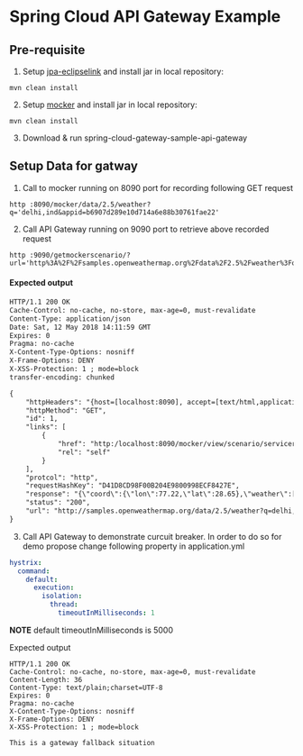# Spring Cloud API Gateway Example

## Pre-requisite

1. Setup [jpa-eclipselink](https://github.com/mgorav/jpa-eclipselink) and install jar in local repository:
```
mvn clean install 
```

2. Setup [mocker](https://github.com/mgorav/Mocker) and install jar in local repository:
```
mvn clean install 
```

3. Download & run spring-cloud-gateway-sample-api-gateway


## Setup Data for gatway

1. Call to mocker running on 8090 port for recording following GET request

```
http :8090/mocker/data/2.5/weather?q='delhi,ind&appid=b6907d289e10d714a6e88b30761fae22'
```

2. Call API Gateway running on 9090 port to retrieve above recorded request

```
http :9090/getmockerscenario/?url='http%3A%2F%2Fsamples.openweathermap.org%2Fdata%2F2.5%2Fweather%3Fq%3Ddelhi%2Cind%26appid%3Db6907d289e10d714a6e88b30761fae22'
```

#### Expected output

``` xml
HTTP/1.1 200 OK
Cache-Control: no-cache, no-store, max-age=0, must-revalidate
Content-Type: application/json
Date: Sat, 12 May 2018 14:11:59 GMT
Expires: 0
Pragma: no-cache
X-Content-Type-Options: nosniff
X-Frame-Options: DENY
X-XSS-Protection: 1 ; mode=block
transfer-encoding: chunked

{
    "httpHeaders": "{host=[localhost:8090], accept=[text/html,application/xhtml+xml,application/xml;q=0.9,*/*;q=0.8], upgrade-insecure-requests=[1], cookie=[JSESSIONID.00f59fcc=node05p9x2wen0bg8ghilh3tuflhc2.node0; _ga=GA1.1.1917776611.1522441586; iconSize=32x32; jenkins-timestamper-offset=-7200000], user-agent=[Mozilla/5.0 (Macintosh; Intel Mac OS X 10_12_4) AppleWebKit/603.1.30 (KHTML, like Gecko) Version/10.1 Safari/603.1.30], accept-language=[en-us], accept-encoding=[gzip, deflate], connection=[keep-alive]}",
    "httpMethod": "GET",
    "id": 1,
    "links": [
        {
            "href": "http:/localhost:8090/mocker/view/scenario/servicerequestresponse1",
            "rel": "self"
        }
    ],
    "protcol": "http",
    "requestHashKey": "D41D8CD98F00B204E9800998ECF8427E",
    "response": "{\"coord\":{\"lon\":77.22,\"lat\":28.65},\"weather\":[{\"id\":721,\"main\":\"Haze\",\"description\":\"haze\",\"icon\":\"50d\"}],\"base\":\"stations\",\"main\":{\"temp\":38,\"pressure\":1002,\"humidity\":25,\"temp_min\":38,\"temp_max\":38},\"visibility\":4000,\"wind\":{\"speed\":12.9,\"deg\":180,\"gust\":18},\"clouds\":{\"all\":75},\"dt\":1526122800,\"sys\":{\"type\":1,\"id\":7809,\"message\":0.0091,\"country\":\"IN\",\"sunrise\":1526083322,\"sunset\":1526131995},\"id\":1273294,\"name\":\"Delhi\",\"cod\":200}",
    "status": "200",
    "url": "http://samples.openweathermap.org/data/2.5/weather?q=delhi,ind&appid=b6907d289e10d714a6e88b30761fae22"
}
```

3. Call API Gateway to demonstrate curcuit breaker. In order to do so for demo propose change following property in 
application.yml

``` yaml
hystrix:
  command:
    default:
      execution:
        isolation:
          thread:
            timeoutInMilliseconds: 1
```

**NOTE** default timeoutInMilliseconds is 5000

Expected output
```
HTTP/1.1 200 OK
Cache-Control: no-cache, no-store, max-age=0, must-revalidate
Content-Length: 36
Content-Type: text/plain;charset=UTF-8
Expires: 0
Pragma: no-cache
X-Content-Type-Options: nosniff
X-Frame-Options: DENY
X-XSS-Protection: 1 ; mode=block

This is a gateway fallback situation
```
